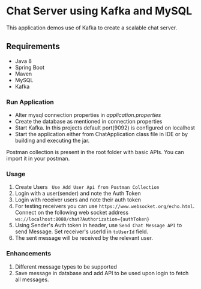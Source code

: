 # Chat Server using Kafka and MySQL #

This application demos use of Kafka to create a scalable chat server.

## Requirements ##
* Java 8
* Spring Boot
* Maven
* MySQL
* Kafka

### Run Application ###
* Alter mysql connection properties in _application.properties_
* Create the database as mentioned in connection properties
* Start Kafka. In this projects default port(9092) is configured on localhost
* Start the application either from ChatApplication class file in IDE or by building and executing the jar.

Postman collection is present in the root folder with basic APIs. You can import it in your postman.

### Usage ###
1. Create Users ` Use Add User Api from Postman Collection` 
2. Login with a user(sender) and note the Auth Token
3. Login with receiver users and note their auth token
4. For testing receivers you can use `https://www.websocket.org/echo.html`. Connect on the following web socket address `ws://localhost:8080/chat?Authorization={authToken}`
5. Using Sender's Auth token in header, use `Send Chat Message API` to send Message. Set receiver's userId in `toUserId` field.
6. The sent message will be received by the relevant user.


### Enhancements ###
1. Different message types to be supported
2. Save message in database and add API to be used upon login to fetch all messages.
